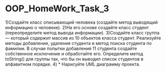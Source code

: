 # OOP_HomeWork_Task_3
1)Создайте класс описывающий человека (создайте метод
выводящий информацию о человеке).
2)На его основе создайте класс студент (переопределите
метод вывода информации).
3)Создайте класс группа — который содержит массив из 10
объектов класса студент. Реализуйте методы добавления,
удаления студента и метод поиска студента по фамилии. В
случае попытки добавления 11 студента создайте
собственное исключение и обработайте его. Определите
метод toString() для группы так, что бы он выводил список
студентов в алфавитном порядке.
4) * Нарисуйте UML диаграмму проекта.
